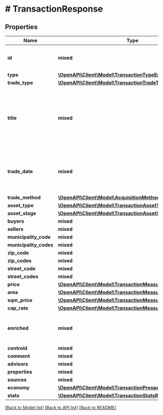 # # TransactionResponse

## Properties

Name | Type | Description | Notes
------------ | ------------- | ------------- | -------------
**id** | **mixed** | Transaction ID from either EJF or internal ID |
**type** | [**\OpenAPI\Client\Model\TransactionTypeEnum**](TransactionTypeEnum.md) |  |
**trade_type** | [**\OpenAPI\Client\Model\TransactionTradeTypeEnum**](TransactionTradeTypeEnum.md) |  |
**title** | **mixed** | Transaction title which is taken either automatically based on the address or from manually reported field |
**trade_date** | **mixed** | We need to make research how to calculate this in the best way |
**trade_method** | [**\OpenAPI\Client\Model\AcquisitionMethodEnum**](AcquisitionMethodEnum.md) |  | [optional]
**asset_type** | [**\OpenAPI\Client\Model\TransactionAssetTypeEnum**](TransactionAssetTypeEnum.md) |  |
**asset_stage** | [**\OpenAPI\Client\Model\TransactionAssetStageEnum**](TransactionAssetStageEnum.md) |  |
**buyers** | **mixed** |  |
**sellers** | **mixed** |  |
**municipality_code** | **mixed** |  | [optional]
**municipality_codes** | **mixed** |  |
**zip_code** | **mixed** |  | [optional]
**zip_codes** | **mixed** |  |
**street_code** | **mixed** |  | [optional]
**street_codes** | **mixed** |  |
**price** | [**\OpenAPI\Client\Model\TransactionMeasurePriceResponse**](TransactionMeasurePriceResponse.md) |  |
**area** | [**\OpenAPI\Client\Model\TransactionMeasureResponse**](TransactionMeasureResponse.md) |  | [optional]
**sqm_price** | [**\OpenAPI\Client\Model\TransactionMeasureSqmResponse**](TransactionMeasureSqmResponse.md) |  | [optional]
**cap_rate** | [**\OpenAPI\Client\Model\TransactionMeasureCapRateResponse**](TransactionMeasureCapRateResponse.md) |  | [optional]
**enriched** | **mixed** | Whether this transaction has been enriched by Resights |
**centroid** | **mixed** |  | [optional]
**comment** | **mixed** |  | [optional]
**advisors** | **mixed** |  |
**properties** | **mixed** |  |
**sources** | **mixed** |  |
**economy** | [**\OpenAPI\Client\Model\TransactionProspectusESModel**](TransactionProspectusESModel.md) |  | [optional]
**stats** | [**\OpenAPI\Client\Model\TransactionStatsResponse**](TransactionStatsResponse.md) |  |

[[Back to Model list]](../../README.md#models) [[Back to API list]](../../README.md#endpoints) [[Back to README]](../../README.md)

